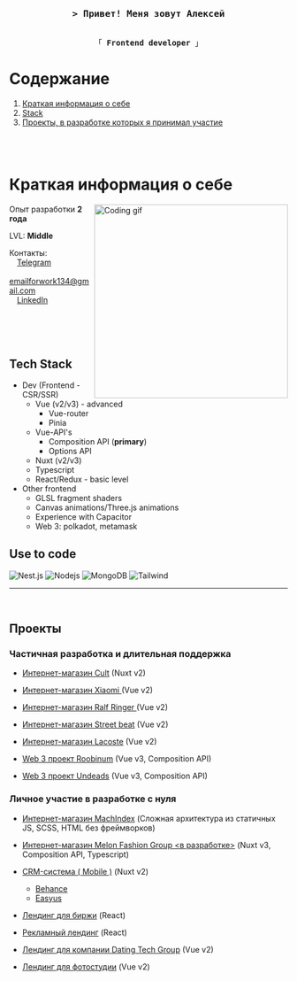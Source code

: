 <!-- Intro  -->
<h3 align="center">
        <samp>&gt; Привет! Меня зовут <b>Алексей</b>
        </samp>
</h3>

<p align="center">
  <samp>
    <br>
    「 <b>Frontend developer</b> 」
    <br>
  </samp>
</p>

# Содержание

1. [Краткая информация о себе](#about)
2. [Stack](#stack)
3. [Проекты, в разработке которых я принимал участие](#projects)
<br>
<br>

# Краткая информация о себе
<p id="about">
 <img align="right" width="350" src="https://raw.githubusercontent.com/alsiam/alsiam/main/assets/programmer.gif" alt="Coding gif" />

  Опыт разработки <b>2 года</b>

  LVL: <b>Middle</b>

 Контакты:
 <br>
 &emsp;<a href="https://t.me/Darkkkstranger">Telegram</a>
 <br>
 &emsp;<a href="mailto:emailforwork134@gmail.com">emailforwork134@gmail.com</a>
 <br>
 &emsp;<a href="https://www.linkedin.com/in/aleksei-rybko-622874179/">LinkedIn</a>
</p>

<br/>
<br/>
<br/>

## Tech Stack <span id="stack"></span>

- Dev (Frontend - CSR/SSR)
  - Vue (v2/v3) - advanced
    - Vue-router
    - Pinia
  - Vue-API's
    - Composition API (**primary**)
    - Options API
  - Nuxt (v2/v3)
  - Typescript
  - React/Redux - basic level
- Other frontend
  - GLSL fragment shaders
  - Canvas animations/Three.js animations
  - Experience with Capacitor
  - Web 3: polkadot, metamask

## Use to code

![Nest.js](https://img.shields.io/badge/nest.js-000000?style=for-the-badge&logo=nextdotjs&logoColor=white)
![Nodejs](https://img.shields.io/badge/Nodejs-3C873A?style=for-the-badge&labelColor=black&logo=node.js&logoColor=3C873A)
![MongoDB](https://img.shields.io/badge/MongoDB-4EA94B?style=for-the-badge&logo=mongodb&logoColor=white)
![Tailwind](https://img.shields.io/badge/Tailwind_CSS-092749?style=for-the-badge&logo=tailwindcss&logoColor=06B6D4&labelColor=000000)

<hr/>
<br/>

## Проекты <span id="projects"></span>
### Частичная разработка и длительная поддержка
- [Интернет-магазин Cult](https://cult-brand.ru) (Nuxt v2)
- [Интернет-магазин Xiaomi ](https://ru-mi.com/) (Vue v2)
- [Интернет-магазин Ralf Ringer ](https://ralf.ru/) (Vue v2)
- [Интернет-магазин Street beat](https://street-beat.ru/) (Vue v2)
- [Интернет-магазин Lacoste](https://lacoste.ru/) (Vue v2)

- [Web 3 проект Roobinum](https://roobinium.ca/) (Vue v3, Composition API)
- [Web 3 проект Undeads](https://undeads.com/) (Vue v3, Composition API)

### Личное участие в разработке с нуля
- [Интернет-магазин MachIndex](https://machindex.ru/) (Сложная архитектура из статичных JS, SCSS, HTML без фреймворков)
- [Интернет-магазин Melon Fashion Group <в разработке>](https://ru.fashionnetwork.com/news/Melon-fashion-group-prezentoval-novyy-brend-idol,1505297.html) (Nuxt v3, Composition API, Typescript)
- [CRM-система ( Mobile )](https://easyus.app) (Nuxt v2)
  - [Behance](https://www.behance.net/gallery/131650661/EasyUs-CRM-System-UXUI)
  - [Easyus](https://easyus.ru/)

- [Лендинг для биржи](http://rebel.roobin.xyz/) (React)
- [Рекламный лендинг](http://horizon.roobin.xyz/) (React)
- [Лендинг для компании Dating Tech Group](https://dating-vacancy.vercel.app/) (Vue v2)
- [Лендинг для фотостудии](https://photo-samara.vercel.app/) (Vue v2)
